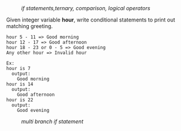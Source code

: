 <div class="hint" title="Practice topics">
  <i style="padding-left: 40px;">if statements,ternary, comparison, logical operators</i>
</div>

Given integer variable **hour**, write conditional statements to print out matching greeting.
    
    hour 5 - 11 => Good morning
    hour 12 - 17 => Good afternoon
    hour 18 - 23 or 0 - 5 => Good evening
    Any other hour => Invalid hour

    Ex:
    hour is 7
      output:
        Good morning
    hour is 14
      output:
        Good afternoon
    hour is 22
      output:
        Good evening


<div class="hint">
  <i style="padding-left: 40px;">multi branch if statement</i>
</div>
